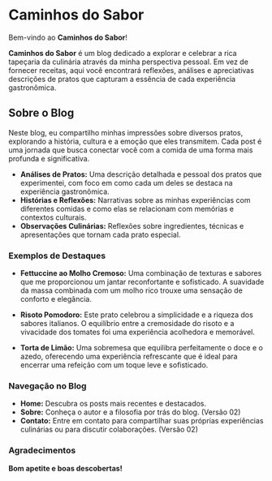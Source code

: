 # Caminhos do Sabor

Bem-vindo ao **Caminhos do Sabor**!

**Caminhos do Sabor** é um blog dedicado a explorar e celebrar a rica tapeçaria da culinária através da minha perspectiva pessoal. Em vez de fornecer receitas, aqui você encontrará reflexões, análises e apreciativas descrições de pratos que capturam a essência de cada experiência gastronômica.

## Sobre o Blog

Neste blog, eu compartilho minhas impressões sobre diversos pratos, explorando a história, cultura e a emoção que eles transmitem. Cada post é uma jornada que busca conectar você com a comida de uma forma mais profunda e significativa.

- **Análises de Pratos:** Uma descrição detalhada e pessoal dos pratos que experimentei, com foco em como cada um deles se destaca na experiência gastronômica.
- **Histórias e Reflexões:** Narrativas sobre as minhas experiências com diferentes comidas e como elas se relacionam com memórias e contextos culturais.
- **Observações Culinárias:** Reflexões sobre ingredientes, técnicas e apresentações que tornam cada prato especial.

### Exemplos de Destaques

- **Fettuccine ao Molho Cremoso:** Uma combinação de texturas e sabores que me proporcionou um jantar reconfortante e sofisticado. A suavidade da massa combinada com um molho rico trouxe uma sensação de conforto e elegância.

- **Risoto Pomodoro:** Este prato celebrou a simplicidade e a riqueza dos sabores italianos. O equilíbrio entre a cremosidade do risoto e a vivacidade dos tomates foi uma experiência acolhedora e memorável.

- **Torta de Limão:** Uma sobremesa que equilibra perfeitamente o doce e o azedo, oferecendo uma experiência refrescante que é ideal para encerrar uma refeição com um toque leve e sofisticado.

### Navegação no Blog

- **Home:** Descubra os posts mais recentes e destacados.
- **Sobre:** Conheça o autor e a filosofia por trás do blog. (Versão 02)
- **Contato:** Entre em contato para compartilhar suas próprias experiências culinárias ou para discutir colaborações. (Versão 02) 

### Agradecimentos

**Bom apetite e boas descobertas!**
